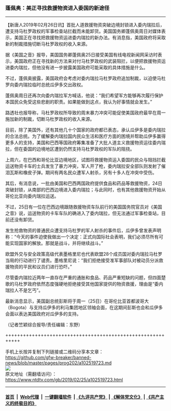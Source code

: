 ### 蓬佩奥：美正寻找救援物资进入委国的新途径
------------------------

<div class="post_content">
 <p>
  【新唐人2019年02月26日讯】首批人道救援物资突破边境封锁进入委内瑞拉后，遭支持马杜罗政权的军事检查站拦截而未能卸货。美国国务卿蓬佩奥周日对媒体表示，美国正在寻找把救援物资运进委内瑞拉的新办法。有消息指，美国政府将采取新的制裁措施切断马杜罗政权的收入来源。
 </p>
 <p>
  据《美国之音》报导，美国国务卿蓬佩奥25日接受美国有线电视新闻网采访时表示，美国政府正在寻找新的方法来对付马杜罗政权的武装阻拦，以便把救援物资运进委内瑞拉，但他没有进一步披露美国政府可能采取的具体措施是什么。
 </p>
 <p>
  不过，蓬佩奥披露，美国政府会考虑对委内瑞拉马杜罗政府追加制裁，以迫使马杜罗向委内瑞拉临时总统瓜伊多交出政权。
 </p>
 <p>
  蓬佩奥周日还再次向委内瑞拉军方喊话，他说：“我们希望军方能够再次履行保护本国民众免受这些悲剧的职责。如果能做到这点，我认为好事情就会发生。”
 </p>
 <p>
  路透社也报导称，马杜罗政权所导致的周末暴力冲突可能促使美国政府最早在周一施加新的制裁，切断马杜罗政权的收入来源。
 </p>
 <p>
  目前，除了美国外，还有其他几十个国家的政府都已表态，承认瓜伊多是委内瑞拉的合法总统。为了缓解委内瑞拉国内民众生活和医疗方面的困境并帮助瓜伊多赢得更多人的支持，美国和巴西等国政府筹集准备了大批人道主义救援物资运往委内瑞拉，但在委国的边境地区遭到仍然支持马杜罗政权的军队的阻挠。
 </p>
 <p>
  上周六，在巴西和哥伦比亚边境地区，试图将救援物资运入委国的民众与阻挡拦截运送物资卡车的士兵发生了暴力冲突，军人开了枪，委内瑞拉安全部队则发射了催泪瓦斯和橡皮子弹。期间有两名民众遭军人射杀，另有十多人在冲突中受伤。
 </p>
 <p>
  其后，有消息说，一批由美国和巴西两国政府提供食品和药品等救援物资，24日突破封锁，从南部的巴西边境进入委内瑞拉；与此同时，也有其他救援物资开始从哥伦比亚向委内瑞拉运送。
 </p>
 <p>
  不过，25日有一位在巴西边境跟随救援物资车队前行的美国国务院官员对《美国之音》说，运送物资的卡车车队的确进入了委内瑞拉，但无法通过军事检查站，目前还没有卸货。
 </p>
 <p>
  发生抢救物资的普通民众遭支持马杜罗的军人射杀的事件后，瓜伊多曾发表声明称：“今天的事件迫使我做出一个决定：正式向国际社会表明，我们必须尽所有可能实现国家的解放。那就是战斗，并将继续战斗。”
 </p>
 <p>
  欧盟外交与安全政策高级代表墨格里尼也代表欧盟28个成员国对委内瑞拉马杜罗当局的行动进行了谴责。墨格里尼说：“我们拒绝接受准军事部队对被动员分派救援物资的平民和议员们进行恐吓。”
 </p>
 <p>
  尽管委内瑞拉近两年一直存在严重的通胀和食品、药品严重短缺的问题，但四面楚歌的马杜罗政府依然态度强硬地拒绝接受其他国家提供的物资救援，理由是“委内瑞拉人不是乞丐”。
 </p>
 <p>
  最新消息显示，美国副总统彭斯将于周一（25日）在哥伦比亚首都波哥大（Bogota）与支持瓜伊多的利马集团地区领袖会面，在这期间彭斯也会和瓜伊多会面以表达美国政府对瓜伊多的支持。
 </p>
 <p>
  （记者竺颖综合报导/责任编辑：东野）
 </p>
 <div class="single_ad">
 </div>
</div>

+++++++++++++++++++++++++++++++++++++++++++++++++++++++++++<br/><br/>
手机上长按并复制下列链接或二维码分享本文章：<br/>
https://github.com/gfw-breaker/banned-news/blob/master/pages/prog202/a102519723.md <br/>
<a href='https://github.com/gfw-breaker/banned-news/blob/master/pages/prog202/a102519723.md'><img src='https://github.com/gfw-breaker/banned-news/blob/master/pages/prog202/a102519723.md.png'/></a> <br/>
原文地址（需翻墙访问）：https://www.ntdtv.com/gb/2019/02/25/a102519723.html


------------------------
#### [首页](https://github.com/gfw-breaker/banned-news/blob/master/README.md) &nbsp;|&nbsp; [Web代理](https://github.com/labour-camp/helloworld) &nbsp;|&nbsp; [一键翻墙软件](https://github.com/gfw-breaker/nogfw/blob/master/README.md) &nbsp;| [《九评共产党》](https://github.com/gfw-breaker/9ping.md/blob/master/README.md#九评之一评共产党是什么) | [《解体党文化》](https://github.com/gfw-breaker/jtdwh.md/blob/master/README.md) | [《共产主义的终极目的》](https://github.com/gfw-breaker/gczydzjmd.md/blob/master/README.md)

